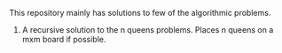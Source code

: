 This repository mainly has solutions to few of the algorithmic problems.
1) A recursive solution to the n queens problems. Places n queens on a mxm board if possible.

